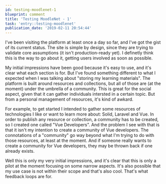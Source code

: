 ```yaml
---
id: testing-moodlenet-1
blueprint: comment
title: 'Testing MoodleNet - 1'
task: 'entry::testing-moodlenet'
publication_date: '2019-02-11 20:54:44'
---
```


I've been visiting the platform at least once a day so far, and I've got the gist of its current status. The site is simple by design, since they are trying to validate core assumptions (it isn't production-ready yet). I definetly think this is the way to go about it, getting users involved as soon as possible.

My initial impressions have been good because it's easy to use, and it's clear what each section is for. But I've found something different to what I expected when I was talking about "storing my learning materials". The platform is built around resources and collections, but all of those are (at the moment) under the umbrella of a community. This is great for the social aspect, given that it can gather individuals intersted in a certain topic. But from a personal management of resources, it's kind of awkard.

For example, to get started I intended to gather some resources of technologies I like or want to learn more about: Solid, Laravel and Vue. In order to publish any resource or collection, a community has to be created, so I created one called "Vue Developers". And the problem I see with that is that it isn't my intention to create a community of Vue developers. The connotations of a "community" go way beyond what I'm trying to do with those resources, at least at the moment. And if someone really wants to create a community for Vue developers, they may be thrown back if one already exists.

Well this is only my very initial impressions, and it's clear that this is only a pilot at the moment focusing on some narrow aspects. It's also possible that my use case is not within their scope and that's also cool. That's what feedback loops are for.
